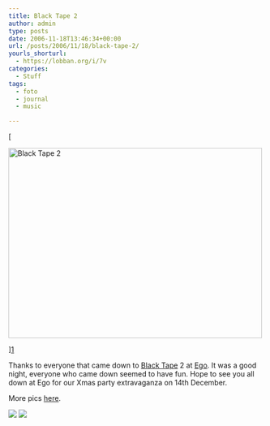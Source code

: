 ```yaml
---
title: Black Tape 2
author: admin
type: posts
date: 2006-11-18T13:46:34+00:00
url: /posts/2006/11/18/black-tape-2/
yourls_shorturl:
  - https://lobban.org/i/7v
categories:
  - Stuff
tags:
  - foto
  - journal
  - music

---
```

[
  
<img alt="Black Tape 2" height="375" src="https://lobban.org/wp-content/uploads/2011/06/297555212_2bf41a55c3.jpg" width="500" />
  
][1] 

Thanks to everyone that came down to [Black Tape][2] 2 at <a href="http://www.clubego.co.uk" target="_blank">Ego</a>. It was a good night, everyone who came down seemed to have fun. Hope to see you all down at Ego for our Xmas party extravaganza on 14th December.

More pics <a href="http://flickr.com/photos/nonimage/sets/72157594376511935/" target="_blank">here</a>. 

<div class="feedflare">
  <a href="http://feeds.feedburner.com/~f/nonimage?a=nhePZRPi"><img src="https://feeds.feedburner.com/~f/nonimage?i=nhePZRPi" /></a> <a href="http://feeds.feedburner.com/~f/nonimage?a=zp6CuyBX"><img src="https://feeds.feedburner.com/~f/nonimage?i=zp6CuyBX" /></a>
</div>

 [1]: http://www.flickr.com/photos/nonimage/297555212/ "Photo Sharing"
 [2]: http://www.myspace.com/blacktapeclub